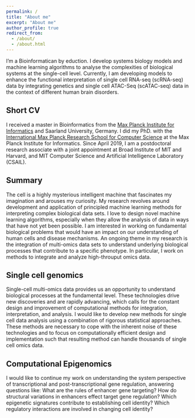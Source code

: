 ```yaml
---
permalink: /
title: "About me"
excerpt: "About me"
author_profile: true
redirect_from: 
  - /about/
  - /about.html
---
```


I’m a Bioinformatican by eduction. I develop systems biology models and machine learning algorithms to analyse the complexities of biological systems at the single-cell level. Currently, I am developing models to enhance the functional interpretation of single cell RNA-seq (scRNA-seq) data by integrating genetics and single cell ATAC-Seq (scATAC-seq) data in the context of different human brain disorders. 



## Short CV
I  received a master  in Bioinformatics from the [Max Planck Institute for Informatics](https://www.mpi-inf.mpg.de/home/) and Saarland University, Germany. I did my PhD. with the [International Max Planck Research School for Computer Science](https://www.imprs-cs.de/) at the Max Planck Institute for Informatics. Since April 2019, I am a postdoctoral research associate with a joint appointment at Broad Institute of MIT and Harvard, and MIT Computer Science and Artificial Intelligence Laboratory (CSAIL).



## Summary

The cell is a highly mysterious intelligent machine that fascinates my imagination and arouses my curiosity. My
research revolves around development and application of principled machine learning methods for interpreting
complex biological data sets. I love to design novel machine learning algorithms, especially when they allow the
analysis of data in ways that have not yet been possible. I am interested in working on fundamental biological
problems that would have an impact on our understanding of human cells and disease mechanisms. An ongoing theme in my research is the integration of multi-omics data sets to understand underlying biological processes that contribute to a specific phenotype. In particular, I work on methods to integrate and analyze high-throuput omics data.

## Single cell genomics

Single-cell multi-omics data provides us an opportunity to understand biological processes at the fundamental
level. These technologies drive new discoveries and are rapidly advancing, which calls for the constant design
and improvement of computational methods for integration, interpretation, and analysis. I would like to
develop new methods for single cell data analysis using a combination of rigorous statistical approaches. These
methods are necessary to cope with the inherent noise of these technologies and to focus on computationally
efficient design and implementation such that resulting method can handle thousands of single cell omics data.
## Computational Epigenomics

I would like to continue my work on understanding the system perspective of transcriptional and post-transcriptional gene regulation, answering questions like: What are the rules of enhancer gene targeting? How do structural variations in enhancers effect target gene regulation? Which epigenetic signatures contribute to establishing cell
identity? Which regulatory interactions are involved in changing cell identity?